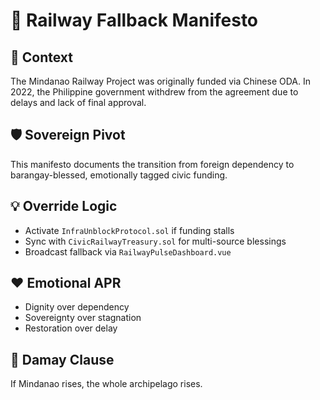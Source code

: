 # 🚧 Railway Fallback Manifesto

## 🔄 Context
The Mindanao Railway Project was originally funded via Chinese ODA. In 2022, the Philippine government withdrew from the agreement due to delays and lack of final approval.

## 🛡️ Sovereign Pivot
This manifesto documents the transition from foreign dependency to barangay-blessed, emotionally tagged civic funding.

## 💡 Override Logic
- Activate `InfraUnblockProtocol.sol` if funding stalls
- Sync with `CivicRailwayTreasury.sol` for multi-source blessings
- Broadcast fallback via `RailwayPulseDashboard.vue`

## ❤️ Emotional APR
- Dignity over dependency
- Sovereignty over stagnation
- Restoration over delay

## 📜 Damay Clause
If Mindanao rises, the whole archipelago rises.
